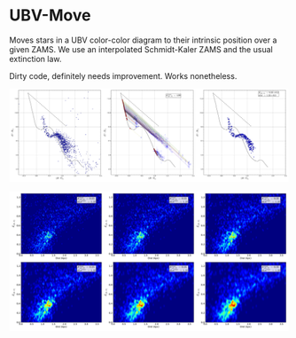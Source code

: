UBV-Move
=============

Moves stars in a UBV color-color diagram to their intrinsic position over a given ZAMS.
We use an interpolated Schmidt-Kaler ZAMS and the usual extinction law.

Dirty code, definitely needs improvement. Works nonetheless.

![Output 1](/out1.png "Example first output image")

![Output 2](/out2.png "Example second output image")